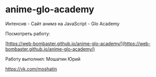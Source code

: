 # anime-glo-academy

Интенсив - Сайт анимэ на JavaScript - Glo Academy

Посмотреть работу:

[https://web-bombaster.github.io/anime-glo-academy/](https://web-bombaster.github.io/anime-glo-academy/)

Работу выполнил: Мошатин Юрий

https://vk.com/moshatin
